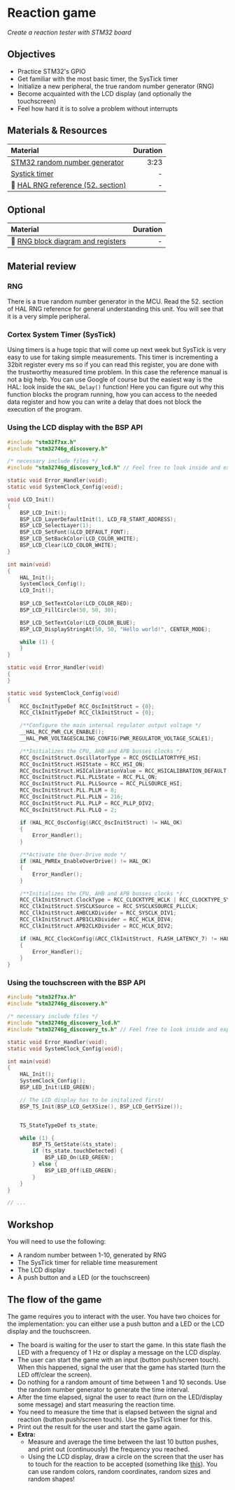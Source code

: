 # Reaction game
*Create a reaction tester with STM32 board*

## Objectives
- Practice STM32's GPIO
- Get familiar with the most basic timer, the SysTick timer
- Initialize a new peripheral, the true random number generator (RNG)
- Become acquainted with the LCD display (and optionally the touchscreen)
- Feel how hard it is to solve a problem without interrupts

## Materials & Resources

| Material | Duration |
|:---------|---------:|
|[STM32 random number generator](https://st-onlinetraining.s3.amazonaws.com/STM32F7-Security_Random_Number_Generator/index.html)| 3:23 |
|[Systick timer](http://www.micromouseonline.com/2016/02/02/systick-configuration-made-easy-on-the-stm32/)| - |
|:bookmark_tabs: [HAL RNG reference (52. section)](https://www.st.com/content/ccc/resource/technical/document/user_manual/45/27/9c/32/76/57/48/b9/DM00189702.pdf/files/DM00189702.pdf/jcr:content/translations/en.DM00189702.pdf#page=726)| - |

## Optional

| Material | Duration |
|:---------|---------:|
|:bookmark_tabs: [RNG block diagram and registers](https://www.st.com/content/ccc/resource/technical/document/reference_manual/c5/cf/ef/52/c0/f1/4b/fa/DM00124865.pdf/files/DM00124865.pdf/jcr:content/translations/en.DM00124865.pdf#page=543)| - |

## Material review

### RNG
There is a true random number generator in the MCU. Read the 52. section of HAL RNG reference for general understanding this unit.
You will see that it is a very simple peripheral.

### Cortex System Timer (SysTick)
Using timers is a huge topic that will come up next week but SysTick is very easy to use for taking simple measurements.
This timer is incrementing a 32bit register every ms so if you can read this register, you are done with the trustworthy measured time problem. 
In this case the reference manual is not a big help. You can use Google of course but the easiest way is the HAL: look inside the `HAL_Delay()` function! Here you can figure out why this function blocks the program running, how you can access to the needed data register and how you can write a delay that does not block the execution of the program.

### Using the LCD display with the BSP API
```c
#include "stm32f7xx.h"
#include "stm32746g_discovery.h"

/* necessary include files */
#include "stm32746g_discovery_lcd.h" // Feel free to look inside and explore!  

static void Error_Handler(void);
static void SystemClock_Config(void);

void LCD_Init()
{
    BSP_LCD_Init();
    BSP_LCD_LayerDefaultInit(1, LCD_FB_START_ADDRESS);
    BSP_LCD_SelectLayer(1);
    BSP_LCD_SetFont(&LCD_DEFAULT_FONT);
    BSP_LCD_SetBackColor(LCD_COLOR_WHITE);
    BSP_LCD_Clear(LCD_COLOR_WHITE);   
}

int main(void)
{
    HAL_Init();
    SystemClock_Config();
    LCD_Init();
    
    BSP_LCD_SetTextColor(LCD_COLOR_RED);
    BSP_LCD_FillCircle(50, 50, 30);

    BSP_LCD_SetTextColor(LCD_COLOR_BLUE);
    BSP_LCD_DisplayStringAt(50, 50, "Hello world!", CENTER_MODE);

    while (1) {
    }
}

static void Error_Handler(void)
{
}

static void SystemClock_Config(void)
{
    RCC_OscInitTypeDef RCC_OscInitStruct = {0};
    RCC_ClkInitTypeDef RCC_ClkInitStruct = {0};

    /**Configure the main internal regulator output voltage */
    __HAL_RCC_PWR_CLK_ENABLE();
    __HAL_PWR_VOLTAGESCALING_CONFIG(PWR_REGULATOR_VOLTAGE_SCALE1);

    /**Initializes the CPU, AHB and APB busses clocks */
    RCC_OscInitStruct.OscillatorType = RCC_OSCILLATORTYPE_HSI;
    RCC_OscInitStruct.HSIState = RCC_HSI_ON;
    RCC_OscInitStruct.HSICalibrationValue = RCC_HSICALIBRATION_DEFAULT;
    RCC_OscInitStruct.PLL.PLLState = RCC_PLL_ON;
    RCC_OscInitStruct.PLL.PLLSource = RCC_PLLSOURCE_HSI;
    RCC_OscInitStruct.PLL.PLLM = 8;
    RCC_OscInitStruct.PLL.PLLN = 216;
    RCC_OscInitStruct.PLL.PLLP = RCC_PLLP_DIV2;
    RCC_OscInitStruct.PLL.PLLQ = 2;

    if (HAL_RCC_OscConfig(&RCC_OscInitStruct) != HAL_OK)
    {
        Error_Handler();
    }

    /**Activate the Over-Drive mode */
    if (HAL_PWREx_EnableOverDrive() != HAL_OK)
    {
        Error_Handler();
    }

    /**Initializes the CPU, AHB and APB busses clocks */
    RCC_ClkInitStruct.ClockType = RCC_CLOCKTYPE_HCLK | RCC_CLOCKTYPE_SYSCLK | RCC_CLOCKTYPE_PCLK1 | RCC_CLOCKTYPE_PCLK2;
    RCC_ClkInitStruct.SYSCLKSource = RCC_SYSCLKSOURCE_PLLCLK;
    RCC_ClkInitStruct.AHBCLKDivider = RCC_SYSCLK_DIV1;
    RCC_ClkInitStruct.APB1CLKDivider = RCC_HCLK_DIV4;
    RCC_ClkInitStruct.APB2CLKDivider = RCC_HCLK_DIV2;

    if (HAL_RCC_ClockConfig(&RCC_ClkInitStruct, FLASH_LATENCY_7) != HAL_OK)
    {
        Error_Handler();
    }
}
```

### Using the touchscreen with the BSP API
```c
#include "stm32f7xx.h"
#include "stm32746g_discovery.h"

/* necessary include files */
#include "stm32746g_discovery_lcd.h"
#include "stm32746g_discovery_ts.h" // Feel free to look inside and explore!

static void Error_Handler(void);
static void SystemClock_Config(void);

int main(void)
{
    HAL_Init();
    SystemClock_Config();
    BSP_LED_Init(LED_GREEN);

    // The LCD display has to be initalized first!
    BSP_TS_Init(BSP_LCD_GetXSize(), BSP_LCD_GetYSize());


    TS_StateTypeDef ts_state;

    while (1) {
        BSP_TS_GetState(&ts_state);
        if (ts_state.touchDetected) {
            BSP_LED_On(LED_GREEN);
        } else {
            BSP_LED_Off(LED_GREEN);
        }
    }
}

// ...
```

## Workshop
You will need to use the following:
- A random number between 1-10, generated by RNG
- The SysTick timer for reliable time measurement
- The LCD display
- A push button and a LED (or the touchscreen)

## The flow of the game

The game requires you to interact with the user. You have two choices for the implementation: you can either use a push button and a LED or the LCD display and the touchscreen.

- The board is waiting for the user to start the game. In this state flash the LED with a frequency of 1 Hz or display a message on the LCD display. 
- The user can start the game with an input (button push/screen touch). When this happened, signal the user that the game has started (turn the LED off/clear the screen).
- Do nothing for a random amount of time between 1 and 10 seconds. Use the random number generator to generate the time interval.
- After the time elapsed, signal the user to react (turn on the LED/display some message) and start measuring the reaction time.
- You need to measure the time that is elapsed between the signal and reaction (button push/screen touch). Use the SysTick timer for this.
- Print out the result for the user and start the game again.
- **Extra:**
    - Measure and average the time between the last 10 button pushes, and print out (continuously) the frequency you reached.
    - Using the LCD display, draw a circle on the screen that the user has to touch for the reaction to be accepted (something like [this](https://codepen.io/cliff538/full/Eslxr)). You can use random colors, random coordinates, random sizes and random shapes!
